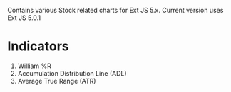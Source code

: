 Contains various Stock related charts for Ext JS 5.x. Current version uses Ext JS 5.0.1

Indicators
==========

1. William %R
2. Accumulation Distribution Line (ADL)
3. Average True Range (ATR)

